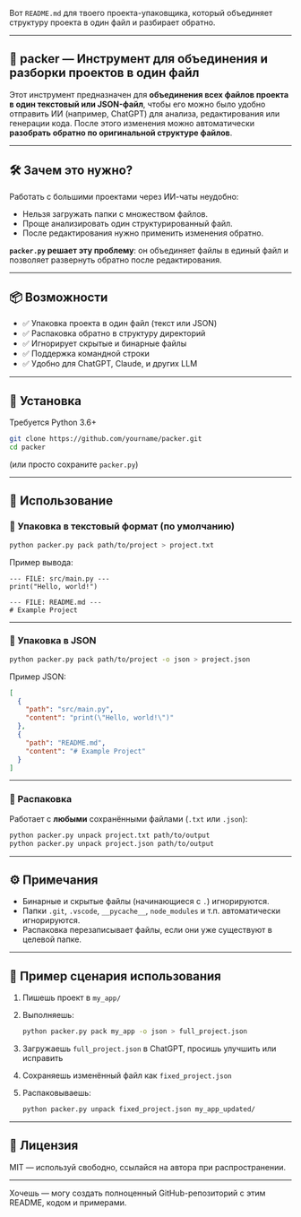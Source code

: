 Вот `README.md` для твоего проекта-упаковщика, который объединяет структуру проекта в один файл и разбирает обратно.

---

## 🧩 packer — Инструмент для объединения и разборки проектов в один файл

Этот инструмент предназначен для **объединения всех файлов проекта в один текстовый или JSON-файл**, чтобы его можно было удобно отправить ИИ (например, ChatGPT) для анализа, редактирования или генерации кода. После этого изменения можно автоматически **разобрать обратно по оригинальной структуре файлов**.

---

## 🛠 Зачем это нужно?

Работать с большими проектами через ИИ-чаты неудобно:

* Нельзя загружать папки с множеством файлов.
* Проще анализировать один структурированный файл.
* После редактирования нужно применить изменения обратно.

**`packer.py` решает эту проблему**: он объединяет файлы в единый файл и позволяет развернуть обратно после редактирования.

---

## 📦 Возможности

* ✅ Упаковка проекта в один файл (текст или JSON)
* ✅ Распаковка обратно в структуру директорий
* ✅ Игнорирует скрытые и бинарные файлы
* ✅ Поддержка командной строки
* ✅ Удобно для ChatGPT, Claude, и других LLM

---

## 🚀 Установка

Требуется Python 3.6+

```bash
git clone https://github.com/yourname/packer.git
cd packer
```

(или просто сохраните `packer.py`)

---

## 📌 Использование

### 🧵 Упаковка в текстовый формат (по умолчанию)

```bash
python packer.py pack path/to/project > project.txt
```

Пример вывода:

```text
--- FILE: src/main.py ---
print("Hello, world!")

--- FILE: README.md ---
# Example Project
```

---

### 🧵 Упаковка в JSON

```bash
python packer.py pack path/to/project -o json > project.json
```

Пример JSON:

```json
[
  {
    "path": "src/main.py",
    "content": "print(\"Hello, world!\")"
  },
  {
    "path": "README.md",
    "content": "# Example Project"
  }
]
```

---

### 🔁 Распаковка

Работает с **любыми** сохранёнными файлами (`.txt` или `.json`):

```bash
python packer.py unpack project.txt path/to/output
python packer.py unpack project.json path/to/output
```

---

## ⚙️ Примечания

* Бинарные и скрытые файлы (начинающиеся с `.`) игнорируются.
* Папки `.git`, `.vscode`, `__pycache__`, `node_modules` и т.п. автоматически игнорируются.
* Распаковка перезаписывает файлы, если они уже существуют в целевой папке.

---

## 📌 Пример сценария использования

1. Пишешь проект в `my_app/`

2. Выполняешь:

   ```bash
   python packer.py pack my_app -o json > full_project.json
   ```

3. Загружаешь `full_project.json` в ChatGPT, просишь улучшить или исправить

4. Сохраняешь изменённый файл как `fixed_project.json`

5. Распаковываешь:

   ```bash
   python packer.py unpack fixed_project.json my_app_updated/
   ```

---

## 📝 Лицензия

MIT — используй свободно, ссылайся на автора при распространении.

---

Хочешь — могу создать полноценный GitHub-репозиторий с этим README, кодом и примерами.

